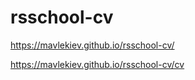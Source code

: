 # rsschool-cv

https://mavlekiev.github.io/rsschool-cv/

https://mavlekiev.github.io/rsschool-cv/cv


